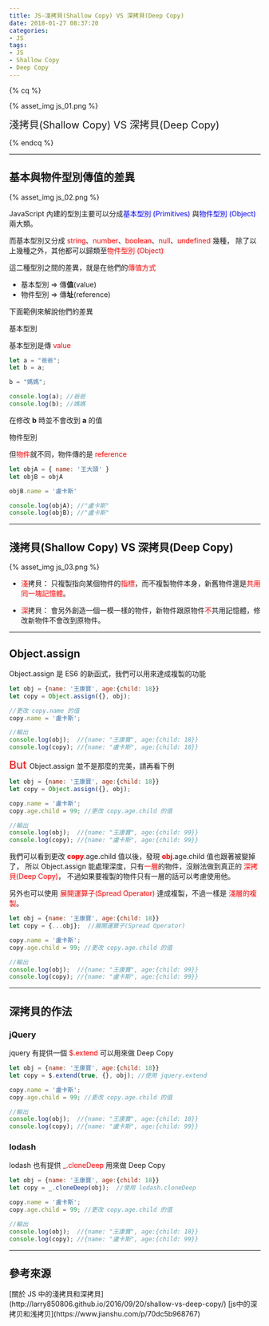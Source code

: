 ```yaml
---
title: JS-淺拷貝(Shallow Copy) VS 深拷貝(Deep Copy)
date: 2018-01-27 08:37:20
categories: 
- JS
tags:
- JS
- Shallow Copy
- Deep Copy
---
```


{% cq %}

{% asset_img js_01.png %}

<font style="font-size:20px;"> 淺拷貝(Shallow Copy) VS 深拷貝(Deep Copy) </font>

{% endcq %}

<!-- more -->
***


## 基本與物件型別傳值的差異

{% asset_img js_02.png %}

JavaScript 內建的型別主要可以分成<font color="blue">基本型別 (Primitives)</font> 與<font color="blue">物件型別 (Object)</font> 兩大類。

而基本型別又分成 <font color="red">string</font>、<font color="red">number</font>、<font color="red">boolean</font>、<font color="red">null</font>、<font color="red">undefined</font> 幾種，
除了以上幾種之外，其他都可以歸類至<font color="red">物件型別 (Object)</font>

這二種型別之間的差異，就是在他們的<font color="red">傳值方式</font>

- 基本型別 => 傳**值**(value)
- 物件型別 => 傳**址**(reference) 

下面範例來解說他們的差異

<span id="inline-purple">基本型別</span>

基本型別是傳 <font color="red">value</font>

``` js 基本型別，傳value
let a = "爸爸";
let b = a;

b = "媽媽";

console.log(a); //爸爸
console.log(b); //媽媽
```

在修改 **b** 時並不會改到 **a** 的值

<span id="inline-purple">物件型別</span>

但<font color="red">物件</font>就不同，物件傳的是 <font color="red">reference</font>

``` js 物件型別，傳reference
let objA = { name: '王大頭' }
let objB = objA

objB.name = '盧卡斯'

console.log(objA); //"盧卡斯"
console.log(objB); //"盧卡斯"
```

***
## 淺拷貝(Shallow Copy) VS 深拷貝(Deep Copy)

{% asset_img js_03.png %}

- <font color="red">淺</font>拷貝：
只複製指向某個物件的<font color="red">指標</font>，而不複製物件本身，新舊物件還是<font color="red">共用同一塊記憶體</font>。

- <font color="red">深</font>拷貝：
會另外創造一個一模一樣的物件，新物件跟原物件<font color="red">不</font>共用記憶體，修改新物件不會改到原物件。

***
## Object.assign

Object.assign 是 ES6 的新函式，我們可以用來達成複製的功能

``` js 複製物件
let obj = {name: '王康寶', age:{child: 18}}
let copy = Object.assign({}, obj);

//更改 copy.name 的值
copy.name = '盧卡斯';

//輸出
console.log(obj);  //{name: "王康寶", age:{child: 18}}
console.log(copy); //{name: "盧卡斯", age:{child: 18}}
```

<font style="color: red;font-size:22px;"> But </font>Object.assign 並不是那麼的完美，請再看下例

``` js 淺拷貝
let obj = {name: '王康寶', age:{child: 18}}
let copy = Object.assign({}, obj);

copy.name = '盧卡斯';
copy.age.child = 99; //更改 copy.age.child 的值

//輸出
console.log(obj);  //{name: "王康寶", age:{child: 99}}
console.log(copy); //{name: "盧卡斯", age:{child: 99}}
```

我們可以看到更改 <font color="red">**copy**</font>.age.child 值以後，發現 <font color="red">**obj**</font>.age.child 值也跟著被變掉了，
所以 Object.assign 能處理深度，只有<font color="red">一層</font>的物件，沒辦法做到真正的 <font color="red">深拷貝(Deep Copy)</font>，
不過如果要複製的物件只有一層的話可以考慮使用他。

另外也可以使用 <font color="red">展開運算子(Spread Operator)</font> 達成複製，不過一樣是 <font color="red">淺層的複製</font>。

``` js 展開運算子( Spread Operator )
let obj = {name: '王康寶', age:{child: 18}}
let copy = {...obj};  //展開運算子(Spread Operator)

copy.name = '盧卡斯';
copy.age.child = 99; //更改 copy.age.child 的值

//輸出
console.log(obj);  //{name: "王康寶", age:{child: 99}}
console.log(copy); //{name: "盧卡斯", age:{child: 99}}
```

***
## 深拷貝的作法

### jQuery

jquery 有提供一個 <font color="red">$.extend</font> 可以用來做 Deep Copy

``` js jquery.extend
let obj = {name: '王康寶', age:{child: 18}}
let copy = $.extend(true, {}, obj); //使用 jquery.extend

copy.name = '盧卡斯';
copy.age.child = 99; //更改 copy.age.child 的值

//輸出
console.log(obj);  //{name: "王康寶", age:{child: 18}}
console.log(copy); //{name: "盧卡斯", age:{child: 99}}
```

### lodash

lodash 也有提供 <font color="red">_.cloneDeep</font> 用來做 Deep Copy

``` js lodash.cloneDeep
let obj = {name: '王康寶', age:{child: 18}}
let copy = _.cloneDeep(obj);  //使用 lodash.cloneDeep

copy.name = '盧卡斯';
copy.age.child = 99; //更改 copy.age.child 的值

//輸出
console.log(obj);  //{name: "王康寶", age:{child: 18}}
console.log(copy); //{name: "盧卡斯", age:{child: 99}}
```

***
## 參考來源
<div class="note info">[關於 JS 中的淺拷貝和深拷貝](http://larry850806.github.io/2016/09/20/shallow-vs-deep-copy/)
[js中的深拷贝和浅拷贝](https://www.jianshu.com/p/70dc5b968767)</div>